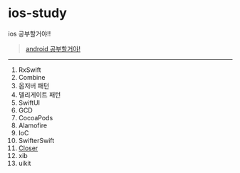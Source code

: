 # ios-study 
ios 공부할거야!!

> [android 공부할거야!](https://github.com/sungbin5304/android-study)

-----

1. RxSwift
2. Combine
3. 옵저버 패턴
4. 델리게이트 패턴
5. SwiftUI
6. GCD
7. CocoaPods
8. Alamofire
9. IoC
10. SwifterSwift
11. [Closer](https://devxoul.gitbooks.io/ios-with-swift-in-40-hours/content/Chapter-3/functions-and-closures.html)
12. xib
13. uikit
